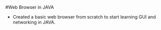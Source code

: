 #Web Browser in JAVA
- Created a basic web browser from scratch to start learning GUI and networking in JAVA.